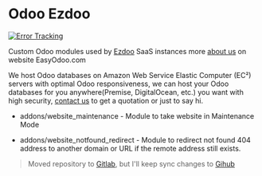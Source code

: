 Odoo Ezdoo
==========

[![Error Tracking](https://d26gfdfi90p7cf.cloudfront.net/rollbar-badge.144534.o.png "Use Rollbar Error Tracking")](https://rollbar.com)

Custom Odoo modules used by [Ezdoo](https://www.easyodoo.com/) SaaS instances more [about us](http://www.easyodoo.com/page/aboutus) on website EasyOdoo.com

We host Odoo databases on Amazon Web Service Elastic Computer (EC²) servers with optimal Odoo responsiveness, we can host your Odoo databases for you anywhere(Premise, DigitalOcean, etc.) you want with high security, [contact us](http://www.easyodoo.com/page/contactus) to get a quotation or just to say hi.

* addons/website_maintenance - Module to take website in Maintenance Mode

* addons/website_notfound_redirect - Module to redirect not found 404 address to another domain or URL if the remote address still exists.

> Moved repository to [Gitlab](https://gitlab.com/ezdoo/odoo_ezdoo), but I'll keep sync changes to [Gihub](https://github.com/ezdoo/odoo_ezdoo)
